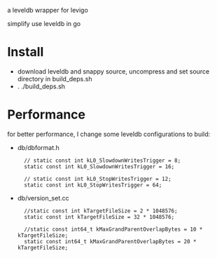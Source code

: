 a leveldb wrapper for levigo

simplify use leveldb in go

# Install

+ download leveldb and snappy source, uncompress and set source directory in build_deps.sh
+ . ./build_deps.sh

# Performance

for better performance, I change some leveldb configurations to build:

+ db/dbformat.h

        // static const int kL0_SlowdownWritesTrigger = 8;
        static const int kL0_SlowdownWritesTrigger = 16;

        // static const int kL0_StopWritesTrigger = 12;
        static const int kL0_StopWritesTrigger = 64;

+ db/version_set.cc

        //static const int kTargetFileSize = 2 * 1048576;
        static const int kTargetFileSize = 32 * 1048576;

        //static const int64_t kMaxGrandParentOverlapBytes = 10 * kTargetFileSize;
        static const int64_t kMaxGrandParentOverlapBytes = 20 * kTargetFileSize;


